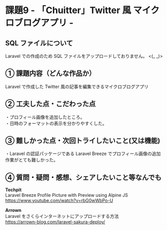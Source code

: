 # 課題9 - 「Chuitter」Twitter 風 マイクロブログアプリ -
  
## SQL ファイルについて
Laravel での作成のため SQL ファイルをアップロードしておりません。 <(_ _)>  
  
## ① 課題内容（どんな作品か）
Laravel で作成した Twitter 風の記事を編集できるマイクロブログアプリ  
  
## ② 工夫した点・こだわった点
・プロフィール画像を追加したところ。  
・日時のフォーマットの表示を分かりやすくした。  
    
## ③ 難しかった点・次回トライしたいこと(又は機能)
・Laravel の認証パッケージである Laravel Breeze でプロフィール画像の追加作業がとても難しかった。  
  
## ④ 質問・疑問・感想、シェアしたいこと等なんでも
**Techpit**  
Laravel Breeze Profile Picture with Preview using Alpine JS  
https://www.youtube.com/watch?v=rbG0wWbPo-U  
  
**Arrown**  
Laravel をさくらインターネットにアップロードする方法  
https://arrown-blog.com/laravel-sakura-deploy/
